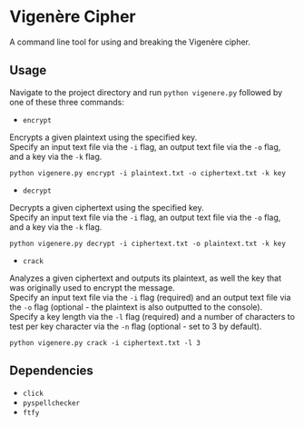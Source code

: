 # Vigenère Cipher
A command line tool for using and breaking the Vigenère cipher.

## Usage
Navigate to the project directory and run `python vigenere.py` followed by one of these three commands:

- `encrypt`

Encrypts a given plaintext using the specified key.\
Specify an input text file via the `-i` flag, an output text file via the `-o` flag, and a key via the `-k` flag.

`python vigenere.py encrypt -i plaintext.txt -o ciphertext.txt -k key`

- `decrypt`

Decrypts a given ciphertext using the specified key.\
Specify an input text file via the `-i` flag, an output text file via the `-o` flag, and a key via the `-k` flag.

`python vigenere.py decrypt -i ciphertext.txt -o plaintext.txt -k key`

- `crack`

Analyzes a given ciphertext and outputs its plaintext, as well the key that was originally used to encrypt the message.\
Specify an input text file via the `-i` flag (required) and an output text file via the `-o` flag (optional - the plaintext is also outputted to the console).\
Specify a key length via the `-l` flag (required) and a number of characters to test per key character via the `-n` flag (optional - set to 3 by default).

`python vigenere.py crack -i ciphertext.txt -l 3`

## Dependencies
- `click`
- `pyspellchecker`
- `ftfy`

